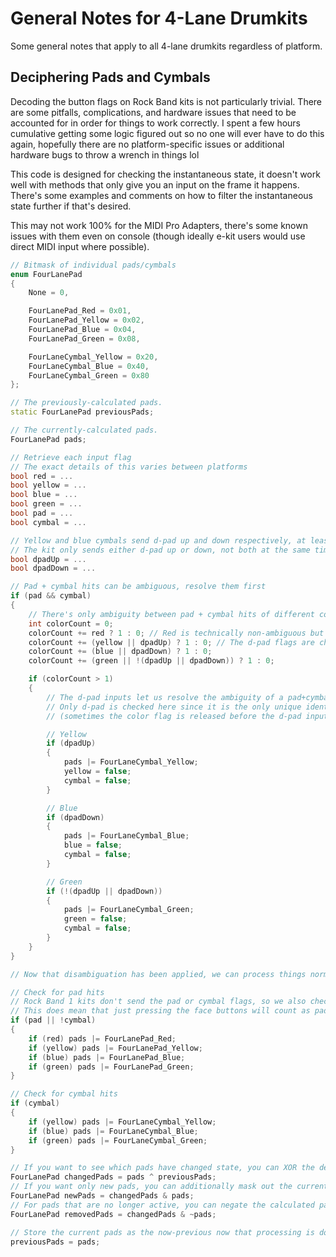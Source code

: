 # General Notes for 4-Lane Drumkits

Some general notes that apply to all 4-lane drumkits regardless of platform.

## Deciphering Pads and Cymbals

Decoding the button flags on Rock Band kits is not particularly trivial. There are some pitfalls, complications, and hardware issues that need to be accounted for in order for things to work correctly. I spent a few hours cumulative getting some logic figured out so no one will ever have to do this again, hopefully there are no platform-specific issues or additional hardware bugs to throw a wrench in things lol

This code is designed for checking the instantaneous state, it doesn't work well with methods that only give you an input on the frame it happens. There's some examples and comments on how to filter the instantaneous state further if that's desired.

This may not work 100% for the MIDI Pro Adapters, there's some known issues with them even on console (though ideally e-kit users would use direct MIDI input where possible).

```cpp
// Bitmask of individual pads/cymbals
enum FourLanePad
{
    None = 0,

    FourLanePad_Red = 0x01,
    FourLanePad_Yellow = 0x02,
    FourLanePad_Blue = 0x04,
    FourLanePad_Green = 0x08,

    FourLaneCymbal_Yellow = 0x20,
    FourLaneCymbal_Blue = 0x40,
    FourLaneCymbal_Green = 0x80
};

// The previously-calculated pads.
static FourLanePad previousPads;

// The currently-calculated pads.
FourLanePad pads;

// Retrieve each input flag
// The exact details of this varies between platforms
bool red = ...
bool yellow = ...
bool blue = ...
bool green = ...
bool pad = ...
bool cymbal = ...

// Yellow and blue cymbals send d-pad up and down respectively, at least on Xbox 360 kits
// The kit only sends either d-pad up or down, not both at the same time (even when hitting both Yc+Bc)
bool dpadUp = ...
bool dpadDown = ...

// Pad + cymbal hits can be ambiguous, resolve them first
if (pad && cymbal)
{
    // There's only ambiguity between pad + cymbal hits of different colors, same-color pad + cymbal can be used directly
    int colorCount = 0;
    colorCount += red ? 1 : 0; // Red is technically non-ambiguous but it's simpler to include it in the color count
    colorCount += (yellow || dpadUp) ? 1 : 0; // The d-pad flags are checked here as well due to the hardware bug mentioned earlier
    colorCount += (blue || dpadDown) ? 1 : 0;
    colorCount += (green || !(dpadUp || dpadDown)) ? 1 : 0;

    if (colorCount > 1)
    {
        // The d-pad inputs let us resolve the ambiguity of a pad+cymbal hit
        // Only d-pad is checked here since it is the only unique identifier due to hardware bugs
        // (sometimes the color flag is released before the d-pad input is, particularly at high polling rates)

        // Yellow
        if (dpadUp)
        {
            pads |= FourLaneCymbal_Yellow;
            yellow = false;
            cymbal = false;
        }

        // Blue
        if (dpadDown)
        {
            pads |= FourLaneCymbal_Blue;
            blue = false;
            cymbal = false;
        }

        // Green
        if (!(dpadUp || dpadDown))
        {
            pads |= FourLaneCymbal_Green;
            green = false;
            cymbal = false;
        }
    }
}

// Now that disambiguation has been applied, we can process things normally

// Check for pad hits
// Rock Band 1 kits don't send the pad or cymbal flags, so we also check if cymbal is not set for compatibility with those
// This does mean that just pressing the face buttons will count as pad hits; this behavior can be observed in Rock Band as well
if (pad || !cymbal)
{
    if (red) pads |= FourLanePad_Red;
    if (yellow) pads |= FourLanePad_Yellow;
    if (blue) pads |= FourLanePad_Blue;
    if (green) pads |= FourLanePad_Green;
}

// Check for cymbal hits
if (cymbal)
{
    if (yellow) pads |= FourLaneCymbal_Yellow;
    if (blue) pads |= FourLaneCymbal_Blue;
    if (green) pads |= FourLaneCymbal_Green;
}

// If you want to see which pads have changed state, you can XOR the decoded pads with the previous pads.
FourLanePad changedPads = pads ^ previousPads;
// If you want only new pads, you can additionally mask out the current pads from the changed pads.
FourLanePad newPads = changedPads & pads;
// For pads that are no longer active, you can negate the calculated pads before masking.
FourLanePad removedPads = changedPads & ~pads;

// Store the current pads as the now-previous now that processing is done
previousPads = pads;
```
